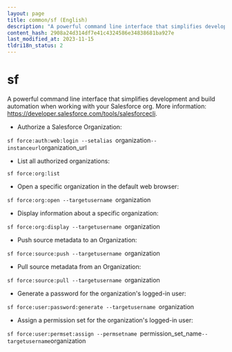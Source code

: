 ```yaml
---
layout: page
title: common/sf (English)
description: "A powerful command line interface that simplifies development and build automation when working with your Salesforce org."
content_hash: 2908a24d314df7e41c4324586e34838681ba927e
last_modified_at: 2023-11-15
tldri18n_status: 2
---
```

# sf

A powerful command line interface that simplifies development and build automation when working with your Salesforce org.
More information: <https://developer.salesforce.com/tools/salesforcecli>.

- Authorize a Salesforce Organization:

`sf force:auth:web:login --setalias `<span class="tldr-var badge badge-pill bg-dark-lm bg-white-dm text-white-lm text-dark-dm font-weight-bold">organization</span>` --instanceurl `<span class="tldr-var badge badge-pill bg-dark-lm bg-white-dm text-white-lm text-dark-dm font-weight-bold">organization_url</span>

- List all authorized organizations:

`sf force:org:list`

- Open a specific organization in the default web browser:

`sf force:org:open --targetusername `<span class="tldr-var badge badge-pill bg-dark-lm bg-white-dm text-white-lm text-dark-dm font-weight-bold">organization</span>

- Display information about a specific organization:

`sf force:org:display --targetusername `<span class="tldr-var badge badge-pill bg-dark-lm bg-white-dm text-white-lm text-dark-dm font-weight-bold">organization</span>

- Push source metadata to an Organization:

`sf force:source:push --targetusername `<span class="tldr-var badge badge-pill bg-dark-lm bg-white-dm text-white-lm text-dark-dm font-weight-bold">organization</span>

- Pull source metadata from an Organization:

`sf force:source:pull --targetusername `<span class="tldr-var badge badge-pill bg-dark-lm bg-white-dm text-white-lm text-dark-dm font-weight-bold">organization</span>

- Generate a password for the organization's logged-in user:

`sf force:user:password:generate --targetusername `<span class="tldr-var badge badge-pill bg-dark-lm bg-white-dm text-white-lm text-dark-dm font-weight-bold">organization</span>

- Assign a permission set for the organization's logged-in user:

`sf force:user:permset:assign --permsetname `<span class="tldr-var badge badge-pill bg-dark-lm bg-white-dm text-white-lm text-dark-dm font-weight-bold">permission_set_name</span>` --targetusername `<span class="tldr-var badge badge-pill bg-dark-lm bg-white-dm text-white-lm text-dark-dm font-weight-bold">organization</span>
